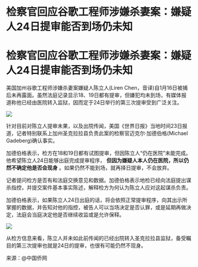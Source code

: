 # 检察官回应谷歌工程师涉嫌杀妻案：嫌疑人24日提审能否到场仍未知

# 检察官回应谷歌工程师涉嫌杀妻案：嫌疑人24日提审能否到场仍未知

美国加州谷歌工程师涉嫌杀妻案嫌疑人陈立人(Liren
Chen，音译)自1月16日被捕后未再露面。虽然法庭记录显示18、19日都有提审，但嫌犯均未到场，有媒体报道称他已经由医院转入监狱，因而定于24日举行的第三次提审受到广泛关注。

![](https://inews.gtimg.com/om_bt/OXJvnRmdzXmcalkJ7y6SvWbsM_yvrxMgHrsxYPO1esafYAA/1000)

针对目前对陈立人提审未果，以及出院传闻，美国《世界日报》当地时间23日报道，记者特别联系上加州圣克拉拉县负责此案的检察官迈克尔·加德伯格(Michael
Gadeberg)确认事实。

加德伯格表示，检方在18和19日都有试图提审，但因陈立人“仍在医院”未能完成。他希望陈立人24日能够出庭完成提审程序，
**但因为嫌疑人本人仍在医院，所以仍然不确定他是否会现身** 。如果仍然不能到场，就再择日提审，不会放弃。

记者提问检方是否有和法庭交换意见和数据。加德伯格表示地检已经向法庭提出谋杀指控，并提交案件基本事实陈述，解释检方为何认为陈立人应对这起谋杀负责。

加德伯格表示，如果陈立人24日出庭的话，将会依照正常提审程序，向其出示所掌握的数据，并告知对他的指控，被告人可以当场决定是否认罪，或是延期再做决定，法庭会当庭决定他是否继续收监或是允许保释。

![](https://inews.gtimg.com/om_bt/O2t6tq4LzCmij_oqtSzOUbc22n6C891SiZsWyjlsb70fMAA/1000)

从检方信息来看，陈立人并未如此前传闻的已经出院转入圣克拉拉县监狱，备受瞩目的第三次提审也就是24日的提审，也很有可能仍然不现身。

来源：@中国侨网

